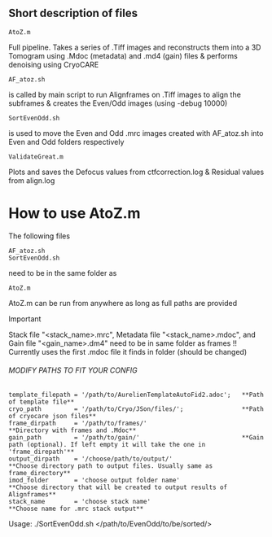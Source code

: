 ## Short description of files
```
AtoZ.m
```
Full pipeline. Takes a series of .Tiff images and reconstructs them into a 3D Tomogram using .Mdoc (metadata) and .md4 (gain) files & performs denoising using CryoCARE

```
AF_atoz.sh
```
is called by main script to run Alignframes on .Tiff images to align the subframes & creates the Even/Odd images (using -debug 10000)

```
SortEvenOdd.sh
```
is used to move the Even and Odd .mrc images created with AF_atoz.sh into Even and Odd folders respectively


```
ValidateGreat.m
```
Plots and saves the Defocus values from ctfcorrection.log  &  Residual values from align.log

# How to use AtoZ.m

The following files
```
AF_atoz.sh
SortEvenOdd.sh
```

need to be in the same folder as

```
AtoZ.m
```
AtoZ.m can be run from anywhere as long as full paths are provided
> [!IMPORTANT]
> Stack file "<stack_name>.mrc", Metadata file "<stack_name>.mdoc", and Gain file "<gain_name>.dm4" need to be in same folder as frames !! Currently uses the first .mdoc file it finds in folder (should be changed)

###### MODIFY PATHS TO FIT YOUR CONFIG

```
template_filepath = '/path/to/AurelienTemplateAutoFid2.adoc';   **Path of template file** 
cryo_path         = '/path/to/Cryo/JSon/files/';                **Path of cryocare json files** 
frame_dirpath     = '/path/to/frames/'                          **Directory with frames and .Mdoc** 
gain_path         = '/path/to/gain/'                            **Gain path (optional). If left empty it will take the one in 'frame_direpath'**
output_dirpath    = '/choose/path/to/output/'                   **Choose directory path to output files. Usually same as frame_directory**
imod_folder       = 'choose output folder name'                 **Choose directory that will be created to output results of Alignframes**
stack_name        = 'choose stack name'                         **Choose name for .mrc stack output**
```




Usage: ./SortEvenOdd.sh </path/to/EvenOdd/to/be/sorted/>
